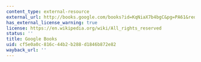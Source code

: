```yaml
---
content_type: external-resource
external_url: http://books.google.com/books?id=KqNiaX7b4bgC&pg=PA61&redir_esc=y#v=onepage&q&f=false
has_external_license_warning: true
license: https://en.wikipedia.org/wiki/All_rights_reserved
status: ''
title: Google Books
uid: cf5e0a0c-816c-44b2-b288-d1846b872e82
wayback_url: ''
---
```

